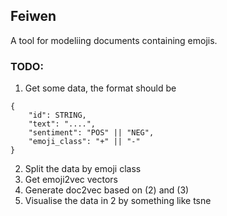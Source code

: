## Feiwen

A tool for modeliing documents containing emojis.

### TODO:

1. Get some data, the format should be 
```
{
	"id": STRING, 
	"text": "....",
	"sentiment": "POS" || "NEG",
	"emoji_class": "+" || "-"
}
```
2. Split the data by emoji class
3. Get emoji2vec vectors
4. Generate doc2vec based on (2) and (3)
5. Visualise the data in 2 by something like tsne